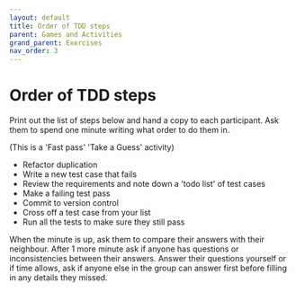 ```yaml
---
layout: default
title: Order of TDD steps
parent: Games and Activities
grand_parent: Exercises
nav_order: 3
---
```


# Order of TDD steps

Print out the list of steps below and hand a copy to each participant. Ask them to spend one minute writing what order to do them in.

(This is a 'Fast pass' 'Take a Guess' activity)

- Refactor duplication
- Write a new test case that fails
- Review the requirements and note down a 'todo list' of test cases
- Make a failing test pass
- Commit to version control
- Cross off a test case from your list
- Run all the tests to make sure they still pass

When the minute is up, ask them to compare their answers with their neighbour. After 1 more minute ask if anyone has questions or inconsistencies between their answers. Answer their questions yourself or if time allows, ask if anyone else in the group can answer first before filling in any details they missed.

